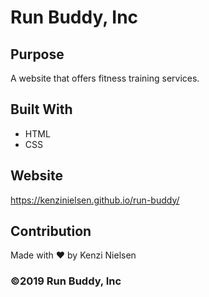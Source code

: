 # Run Buddy, Inc

## Purpose
A website that offers fitness training services. 

## Built With
* HTML
* CSS

## Website
https://kenzinielsen.github.io/run-buddy/

## Contribution
Made with ❤️ by Kenzi Nielsen

### ©️2019 Run Buddy, Inc 
